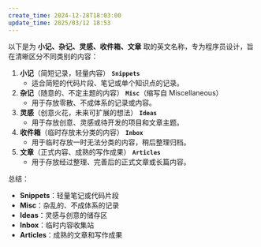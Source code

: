 ```yaml
---
create_time: 2024-12-28T18:03:00
update_time: 2025/03/12 18:53
---
```


以下是为 **小记、杂记、灵感、收件箱、文章** 取的英文名称，专为程序员设计，旨在清晰区分不同类别的内容：
1. **小记**（简短记录，轻量内容）
    **`Snippets`**
    - 适合简短的代码片段、笔记或单个知识点的记录。
2. **杂记**（随意的、不定主题的内容）
    **`Misc`**（缩写自 Miscellaneous）
    - 用于存放零散、不成体系的记录或内容。
3. **灵感**（创意火花，未来可扩展的想法）
    **`Ideas`**
    - 用于存放创意、灵感或待开发的项目和文章主题。
4. **收件箱**（临时存放未分类的内容）
    **`Inbox`**
    - 用于临时存放一时无法分类的内容，稍后整理归档。
5. **文章**（正式内容、成熟的写作成果）
    **`Articles`**
    - 用于存放经过整理、完善后的正式文章或长篇内容。

总结：
- **Snippets**：轻量笔记或代码片段
- **Misc**：杂乱的、不成体系的记录
- **Ideas**：灵感与创意的储存区
- **Inbox**：临时内容收集站
- **Articles**：成熟的文章和写作成果

